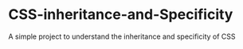 # CSS-inheritance-and-Specificity
A simple project to understand the inheritance and specificity of CSS
